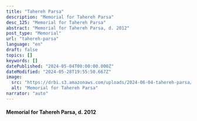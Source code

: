 ```yaml
---
title: "Tahereh Parsa"
description: "Memorial for Tahereh Parsa"
desc_125: "Memorial for Tahereh Parsa"
abstract: "Memorial for Tahereh Parsa, d. 2012"
post_type: "Memorial"
url: "tahereh-parsa"
language: "en"
draft: false
topics: []
keywords: []
datePublished: "2024-05-04T00:00:00.000Z"
dateModified: "2024-05-28T19:55:50.667Z"
image:
  src: "https://drbi.s3.amazonaws.com/uploads/2024-06-04-tahereh-parsa/parsa-taherehjpg"
  alt: "Memorial for Tahereh Parsa"
narrator: "auto"
---
```


#### Memorial for Tahereh Parsa, d. 2012


